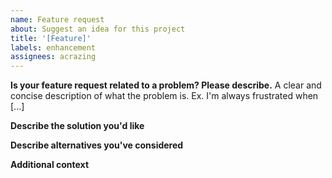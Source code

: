 ```yaml
---
name: Feature request
about: Suggest an idea for this project
title: '[Feature]'
labels: enhancement
assignees: acrazing
---
```


**Is your feature request related to a problem? Please describe.**
A clear and concise description of what the problem is. Ex. I'm always frustrated when [...]

**Describe the solution you'd like**

<!-- A clear and concise description of what you want to happen. -->

**Describe alternatives you've considered**

<!-- A clear and concise description of any alternative solutions or features you've considered. -->

**Additional context**

<!-- Add any other context or screenshots about the feature request here. -->
